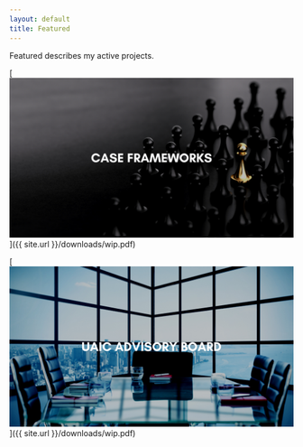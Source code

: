 ```yaml
---
layout: default
title: Featured
---
```



Featured describes my active projects.

[![Case Framework](/assets/images/case-frameworks.png)]({{ site.url }}/downloads/wip.pdf)

[![UAIC Advisory Board](/assets/images/uaic-advisory-board.png)]({{ site.url }}/downloads/wip.pdf)








